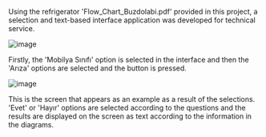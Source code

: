 Using the refrigerator 'Flow_Chart_Buzdolabi.pdf' provided in this project, a selection and text-based interface application was developed for technical service.

![image](https://github.com/berkayingav/VestelArayuz/assets/139239393/698f90ea-5592-4a1b-a503-e94e8bfe6815)

Firstly, the 'Mobilya Sınıfı' option is selected in the interface and then the 'Arıza' options are selected and the button is pressed.

![image](https://github.com/berkayingav/VestelArayuz/assets/139239393/4aa98e21-c1ce-4c70-8dc9-b27160147da9)

This is the screen that appears as an example as a result of the selections. 'Evet' or 'Hayır' options are selected according to the questions and the results are 
displayed on the screen as text according to the information in the diagrams.


